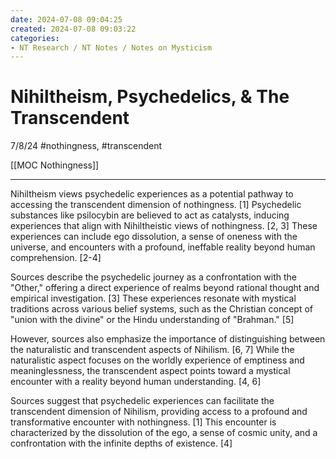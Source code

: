 ```yaml
---
date: 2024-07-08 09:04:25
created: 2024-07-08 09:03:22
categories:
- NT Research / NT Notes / Notes on Mysticism
---
```


# Nihiltheism, Psychedelics, & The Transcendent

7/8/24 #nothingness, #transcendent

[[MOC Nothingness]]

* * *

  

Nihiltheism views psychedelic experiences as a potential pathway to accessing the transcendent dimension of nothingness. \[1\] Psychedelic substances like psilocybin are believed to act as catalysts, inducing experiences that align with Nihiltheistic views of nothingness. \[2, 3\] These experiences can include ego dissolution, a sense of oneness with the universe, and encounters with a profound, ineffable reality beyond human comprehension. \[2-4\]

Sources describe the psychedelic journey as a confrontation with the "Other," offering a direct experience of realms beyond rational thought and empirical investigation. \[3\] These experiences resonate with mystical traditions across various belief systems, such as the Christian concept of "union with the divine" or the Hindu understanding of "Brahman." \[5\]

However, sources also emphasize the importance of distinguishing between the naturalistic and transcendent aspects of Nihilism. \[6, 7\] While the naturalistic aspect focuses on the worldly experience of emptiness and meaninglessness, the transcendent aspect points toward a mystical encounter with a reality beyond human understanding. \[4, 6\]

Sources suggest that psychedelic experiences can facilitate the transcendent dimension of Nihilism, providing access to a profound and transformative encounter with nothingness. \[1\] This encounter is characterized by the dissolution of the ego, a sense of cosmic unity, and a confrontation with the infinite depths of existence. \[4\]